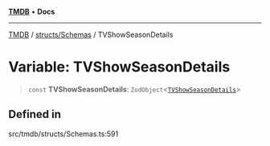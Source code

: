 [**TMDB**](../../../README.md) • **Docs**

***

[TMDB](../../../README.md) / [structs/Schemas](../README.md) / TVShowSeasonDetails

# Variable: TVShowSeasonDetails

> `const` **TVShowSeasonDetails**: `ZodObject`\<[`TVShowSeasonDetails`](../type-aliases/TVShowSeasonDetails.md)\>

## Defined in

src/tmdb/structs/Schemas.ts:591
